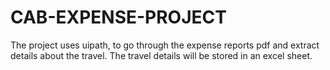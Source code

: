 # CAB-EXPENSE-PROJECT
The project uses uipath, to go through the expense reports pdf and extract details about the travel.
The travel details will be stored in an excel sheet.


